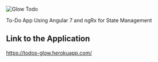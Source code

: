 ![Glow Todo](https://raw.githubusercontent.com/mauromattos00/todos/master/src/assets/img/img.png)

To-Do App Using Angular 7 and ngRx for State Management

## Link to the Application

https://todos-glow.herokuapp.com/
